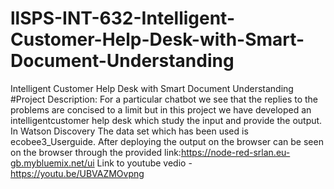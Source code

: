# llSPS-INT-632-Intelligent-Customer-Help-Desk-with-Smart-Document-Understanding
Intelligent Customer Help Desk with Smart Document Understanding
#Project Description: For a particular chatbot we see that the replies to the problems are concised to a limit but in this project we have 
developed an intelligentcustomer help desk which study the input and provide the output.
In Watson Discovery The data set which has been used is ecobee3_Userguide.
After deploying the output on the browser can be seen on the browser through the provided link:https://node-red-srlan.eu-gb.mybluemix.net/ui
Link to youtube vedio - https://youtu.be/UBVAZMOvpng
